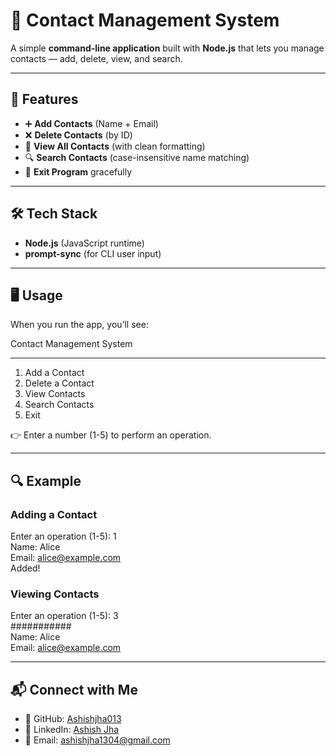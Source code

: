 # 📇 Contact Management System

A simple **command-line application** built with **Node.js** that lets you manage contacts — add, delete, view, and search.

---

## 🚀 Features

- ➕ **Add Contacts** (Name + Email)
- ❌ **Delete Contacts** (by ID)
- 📜 **View All Contacts** (with clean formatting)
- 🔍 **Search Contacts** (case-insensitive name matching)
- 🚪 **Exit Program** gracefully

---

## 🛠️ Tech Stack

- **Node.js** (JavaScript runtime)
- **prompt-sync** (for CLI user input)

---

## 🖥️ Usage

When you run the app, you’ll see:

Contact Management System

---

1. Add a Contact
2. Delete a Contact
3. View Contacts
4. Search Contacts
5. Exit

👉 Enter a number (1-5) to perform an operation.

---

## 🔍 Example

### Adding a Contact

Enter an operation (1-5): 1  
Name: Alice  
Email: alice@example.com  
Added!

### Viewing Contacts

Enter an operation (1-5): 3  
###########  
Name: Alice  
Email: alice@example.com

---

## 📬 Connect with Me

- 🔗 GitHub: [Ashishjha013](https://github.com/Ashishjha013)
- 💼 LinkedIn: [Ashish Jha](https://www.linkedin.com/in/ashishjha13/)
- 📧 Email: [ashishjha1304@gmail.com](mailto:ashishjha1304@gmail.com)

